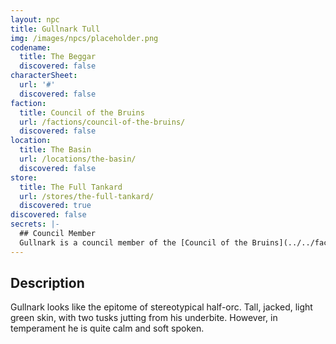 ```yaml
---
layout: npc
title: Gullnark Tull
img: /images/npcs/placeholder.png
codename:
  title: The Beggar
  discovered: false
characterSheet:
  url: '#'
  discovered: false
faction:
  title: Council of the Bruins
  url: /factions/council-of-the-bruins/
  discovered: false
location:
  title: The Basin
  url: /locations/the-basin/
  discovered: false
store:
  title: The Full Tankard
  url: /stores/the-full-tankard/
  discovered: true
discovered: false
secrets: |-
  ## Council Member
  Gullnark is a council member of the [Council of the Bruins](../../factions/council-of-the-bruins) representing [The Basin](../../locations/the-basin/) under the codename *The Beggar*.
---
```

## Description
Gullnark looks like the epitome of stereotypical half-orc. Tall, jacked, light green skin, with two tusks jutting from his underbite. However, in temperament he is quite calm and soft spoken.
